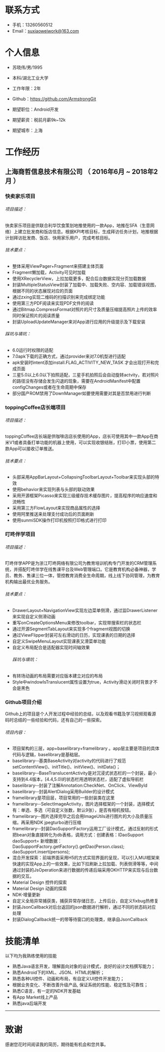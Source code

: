 
# 联系方式
- 手机：13260560512
- Email：suxiaoweiwork@163.com





# 个人信息

 - 苏晓伟/男/1995 
 - 本科/湖北工业大学
 - 工作年限：2年
 - Github：https://github.com/ArmstrongGit

 - 期望职位：Android开发
 - 期望薪资：税前月薪9k~12k
 - 期望城市：上海


# 工作经历
## 上海商哲信息技术有限公司 （ 2016年6月 ~ 2018年2月 ）

### 快卖家乐项目 
###### 项目描述：
   快卖家乐项目是供联合利华饮食策划地推使用的一款App，地推在SFA（生意网络）上建立批发商和饭店信息。根据KPI考核目标，生成拜访任务计划，地推根据计划拜访批发商、饭店、快用家乐用户，完成考核目标。

###### 技术要点：
- 整体采用ViewPager+Fragment来搭建主体页面
- Fragment懒加载，Activity可见时加载
- 使用XRecyclerView，上拉加载更多，配合后台数据实现分页加载数据
- 封装MultipleStatusView封装了加载中、加载失败、空内容、加载错误视图，根据不同的状态展现对应的页面
- 通过zxing实现二维码的扫描识别来完成绑定功能
- 使用第三方PDF阅读来实现PDF文件的阅读
- 通过Bitmap.CompressFormat对照片的尺寸及质量压缩提高照片上传的效率同时保证照片的阅读质量
- 封装UploadUpdateManager来对App进行应用的升级提示及下载安装
###### 踩坑与填坑：
- 6.0运行时权限的适配
- 7.0apk下载的正确方式，通过provider来对7.0机型进行适配
- apk安装时intent添加install.FLAG_ACTIVITY_NEW_TASK 才会出现打开和完成页面
- 三星5.0以上6.0以下拍照适配，三星手机拍照后会自动旋转actvity，若对照片的路径没有存储会发生闪退的现象，需要在AndroidManifest中配置configChanges或者在生命周期中保存
- 部分国产ROM禁用了DownManager如要使用需要对其是否禁用进行判断


### toppingCoffee店长端项目

###### 项目描述：
   toppingCoffee店长端是供咖啡店店长使用的App，店长可使用其中一款App在商米V1或者具备打单功能的机器上使用，可以实现收银结账，打印小票，使用第二款App可以接收订单推送。
     
   ###### 技术要点：
- 头部采用AppBarLayout+CollapsingToolbarLayout+Toolbar来实现头部的特效
- 使用behavior来实现列表与头部的联动效果
- 采用开源框架Picasso来实现三级缓存技术缓存图片，提高程序的响应速度和流畅性
- 采用第三方FlowLayout来实现商品属性的选择
- 使用阿里推送来处理支付成功后的页面刷新
- 使用sunmiSDK操作打印机按照打印格式进行打印

     
### 叮咚伴学项目
###### 项目描述：
   叮咚伴学APP是为浙江叮咚网络有限公司为教育培训机构专门开发的CRM管理系统，并搭配叮咚伴学在线售课平台及Web管理端口。它是教育机构必备神器，学员、教务、售课三位一体，管控教育消费全生命周期，线上线下协同管理，为教育机构输出最优业务服务。

   ###### 技术要点：
- DrawerLayout+NavigationView实现左边菜单侧滑，通过监DrawerListener来实现自定义侧滑动画
- 重写onCreateOptionsMenu来修改toolbar，实现带搜索栏的状态栏
- 通过开源SegmentTabLayout来实现多个fragment视图的切换
- 通过ViewFlipper封装可左右滑动的日历，实现课表的日期的选择
- 自定义SwipeMenuLayout实现课表又滑菜单功能
- 自定义布局配合是适配器实现时间轴效果
   ###### 踩坑与填坑：
- 有转场动画的布局需要对应版本建立对应的布局
- Style中windowIsTranslucent属性设置为true，Activity滑动关闭时背景才不会是黑色

### Github项目介绍
   Github上的项目是个人开发过程中经验的总结，以及观看书籍及学习视频观看源码时总结的一些经验和代码，还有自己的一些探索。
   ###### 项目内容：
- 项目架构的三层，app+baselibrary+framelibrary  。app层主要是项目的具体代码与逻辑，baselibrary是基础层。
- baselibrary--基类BaseActivity对activity的代码进行了规范setContentView()、initTitle()、initView()、initData()；
- baselibrary--BaseTranslucentActivity是对沉浸式状态栏的一个封装，最小支持到4.4版本，[4.4,5.0)的状态栏用透明状态栏，适配了虚拟导航栏
- baselibrary--封装了注解Annotation:CheckNet、OnClick、ViewById
- baselibrary--封装AlertDialog采用Builder的设计模式
- framelibrary是项目层，项目常用的一些封装类在这里
- framelibrary--SelectImageActivity，图片选择框架的一个封装，选择模式有：单选、多选（可自定义张数，默认9张），是否有相机按钮。
-  framelibrary--图片选择完毕之后会用ImageUtils进行图片的大小及质量压缩，再采用NDK jpegturbo进行压缩
-  framelibrary--封装DaoSupportFactory运用工厂设计模式，通过反射的形式把bean对象直接转化为db表格，调用方式：创建表格：IDaoSupport<Person> daoSupport= 新增数据：DaoSupportFactory.getFactory().getDao(Person.class);
  daoSupport.insert(persons);
-   混合开发探索：前端界面采用H5的方式实现界面的呈现，可以引入MUI框架来快速的实现App上的一些效果，比如下拉刷新上拉加载、列表侧滑等等，中间通过封装的JsOperation来进行数据的传递后端采用OKHTTP来实现与后台数据的交互。
-   Material Design 控件的探索
-  Material Design 动画的探索
- NDK-增量更新
- 自定义全局异常捕获类，捕获异常存储日志，上传后台，自定义fixbug热修复
- 封装JsonCallback对后台返回的json数据进行解析，通过不同的状态码对应处理
- 封装DialogCallback统一的带等待窗口的处理类，继承自JsonCallback

      
# 技能清单

以下均为我熟练使用的技能

- 熟悉Java语言开发，理解面向对象的设计模式，良好的设计文档撰写能力；
- 熟悉Android下的XML、JSON、HTML的解析；
- 熟悉各种UI控件、动画和布局，有自定义UI控件开发能力；
- 根据业务变化、不断改善升级产品, 保证系统的性能、稳定性及可靠性；
- 熟悉C语言，有一定的NDK开发基础
- 有App Market线上产品
- 熟悉java后端开发

      
---      
# 致谢
感谢您花时间阅读我的简历，期待能有机会和您共事。
      

    
